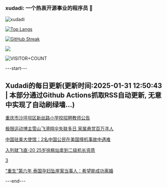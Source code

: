 ### xudadi: 一个热衷开源事业的程序员 👋

![xudadi](https://github-readme-stats-git-masterorgs-github-readme-stats-team.vercel.app/api?username=xudadi)

[![Top Langs](https://github-readme-stats.vercel.app/api/top-langs/?username=xudadi)](https://github.com/anuraghazra/github-readme-stats)

[![GitHub Streak](https://streak-stats.demolab.com?user=xudadi&locale=zh_Hans)](https://git.io/streak-stats)

![](https://raw.githubusercontent.com/xudadi/xudadi/main/assets/github-contribution-grid-snake.svg)

![VISITOR+COUNT](https://komarev.com/ghpvc/?username=xudadi&label=VISITOR+COUNT)


---start---

## Xudadi的每日更新(更新时间:2025-01-31 12:50:43 | 本部分通过Github Actions抓取RSS自动更新, 无意中实现了自动刷绿墙...)

[重庆市沙坪坝区新丝路小学校招聘教师公告](https://www.gongkaoleida.com/article/2277560)

[极限运动博主雪山飞滑翔伞失联多日 家属悬赏百万寻人](https://m.163.com/news/article/JN6FN86U05129QAF.html)

[中国驻美大使馆：2名中国公民在美国撞机事故中遇难](https://m.163.com/news/article/JN7B4M7E000189PS.html)

[入列就飞直-20 25岁徐枫灿拿到二级机长资质](https://m.163.com/news/article/JN6EFUVU0530M570.html)

[3](https://m.163.com/touch/news/sub/domestic)

["重生"第六年 泰国孕妇坠崖案当事人：希望能成功离婚](https://m.163.com/news/article/JN5VA0U505129QAF.html)

---end---

